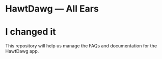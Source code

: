 # HawtDawg — All Ears
# I changed it

This repository will help us manage the FAQs and documentation for the HawtDawg app.
